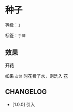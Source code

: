 # 种子

等级：`1`

标签：`手牌`

## 效果

**开花**

如果 `占领` 时花费了水，则洗入 [花](../卡牌组/花.md)

## CHANGELOG

- [1.0.0] 引入
